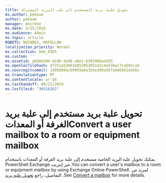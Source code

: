 ```yaml
---
title: تحويل علبة بريد المستخدم إلى علب البريد المشتركة
ms.author: pebaum
author: pebaum
manager: mnirkhe
ms.date: 2/25/2018
ms.audience: Admin
ms.topic: article
ROBOTS: NOINDEX, NOFOLLOW
localization_priority: Normal
ms.collection: Adm_O365
ms.custom: ''
ms.assetid: ab08e594-ded6-4ad8-a0e1-b365960a4293
ms.openlocfilehash: 47251a53661b852052051d2c4e53bec7cab02ca5
ms.sourcegitcommit: 1d98db8acb9959aba3b5e308a567ade6b62da56c
ms.translationtype: MT
ms.contentlocale: ar-SA
ms.lasthandoff: 08/22/2019
ms.locfileid: "36516262"
---
```

# <a name="convert-a-user-mailbox-to-a-room-or-equipment-mailbox"></a><span data-ttu-id="dff2c-102">تحويل علبة بريد مستخدم إلى علبة بريد الغرفة أو المعدات</span><span class="sxs-lookup"><span data-stu-id="dff2c-102">Convert a user mailbox to a room or equipment mailbox</span></span>

<span data-ttu-id="dff2c-103">يمكنك تحويل علبة البريد الخاصة مستخدم إلى علبة بريد الغرفة أو المعدات باستخدام PowerShell Exchange عبر إنترنت.</span><span class="sxs-lookup"><span data-stu-id="dff2c-103">You can convert a user's mailbox to a room or equipment mailbox by using Exchange Online PowerShell.</span></span> <span data-ttu-id="dff2c-104">لمزيد من التفاصيل، راجع [تحويل علبة بريد](https://go.microsoft.com/fwlink/p/?LinkId=832875) .</span><span class="sxs-lookup"><span data-stu-id="dff2c-104">See [Convert a mailbox](https://go.microsoft.com/fwlink/p/?LinkId=832875) for more details.</span></span> 
  


